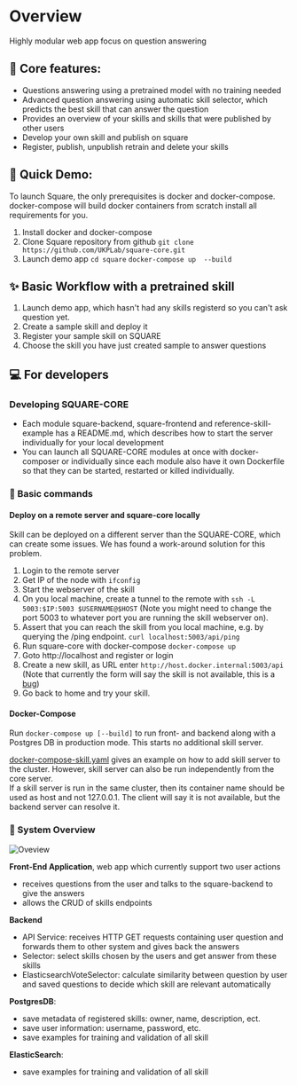 # Overview
Highly modular web app focus on question answering 

## :rocket: Core features:
- Questions answering using a pretrained model with no training needed
- Advanced question answering using automatic skill selector, which predicts the best skill that can answer the question
- Provides an overview of your skills and skills that were published by other users
- Develop your own skill and publish on square
- Register, publish, unpublish retrain and delete your skills

##  :rainbow: Quick Demo: 
To launch Square, the only prerequisites is docker and docker-compose. docker-compose will build docker containers from scratch install all requirements for you.
1. Install docker and docker-compose
2. Clone Square repository from github
`git clone https://github.com/UKPLab/square-core.git`
3. Launch demo app
`cd square`
`docker-compose up  --build`

## :sparkles: Basic Workflow with a pretrained skill 
1. Launch demo app, which hasn't had any skills registerd so you can't ask question yet.
2. Create a sample skill and deploy it
3. Register your sample skill on SQUARE 
4. Choose the skill you have just created sample to answer questions 

## :computer: For developers
### Developing SQUARE-CORE
- Each module square-backend, square-frontend and reference-skill-example has a README.md, which describes how to start the server individually for your local development
- You can launch all SQUARE-CORE modules at once with docker-composer or individually since each module also have it own Dockerfile so that they can be started, restarted or killed individually. 

### :triangular_flag_on_post: Basic commands

#### Deploy on a remote server and square-core locally
Skill can be deployed on a different server than the SQUARE-CORE, which can create some issues. We has found a work-around solution for this problem.
1. Login to the remote server
2. Get IP of the node with `ifconfig`
3. Start the webserver of the skill
4. On you local machine, create a tunnel to the remote with `ssh -L 5003:$IP:5003 $USERNAME@$HOST` (Note you might need to change the port 5003 to whatever port you are running the skill webserver on).
5. Assert that you can reach the skill from you local machine, e.g. by querying the /ping endpoint. `curl localhost:5003/api/ping`
6. Run square-core with docker-compose
   `docker-compose up`
7. Goto http://localhost and register or login
8. Create a new skill, as URL enter `http://host.docker.internal:5003/api` (Note that currently the form will say the skill is not available, this is a [bug](https://github.com/UKPLab/square-core/issues/8))
9. Go back to home and try your skill.

#### Docker-Compose
Run `docker-compose up [--build]` to run front- and backend along with a Postgres DB in production mode.
This starts no additional skill server.

[docker-compose-skill.yaml](docker-compose-skill.yaml) gives an example on how to add skill server to the cluster.
However, skill server can also be run independently from the core server.  
If a skill server is run in the same cluster, then its container name should be used as host and not 127.0.0.1.
The client will say it is not available, but the backend server can resolve it. 


### :pencil: System Overview
![Oveview](https://github.com/UKPLab/square-core/blob/master/system.jpg)

__Front-End Application__, web app which currently support two user actions
- receives questions from the user and talks to the square-backend to give the answers
- allows the CRUD of skills endpoints

__Backend__
- API Service: receives HTTP GET requests containing user question and forwards them to other system and gives back the answers
- Selector: select skills chosen by the users and get answer from these skills
- ElasticsearchVoteSelector: calculate similarity between question by user and saved questions to decide which skill are relevant automatically

__PostgresDB__: 
- save metadata of registered skills: owner, name, description, ect.
- save user information: username, password, etc.
- save examples for training and validation of all skill 

__ElasticSearch__: 
- save examples for training and validation of all skill 

